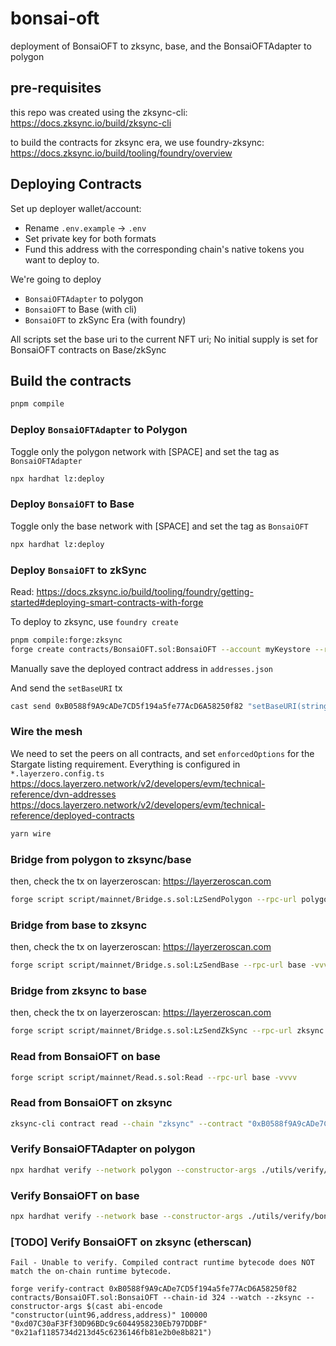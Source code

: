 # bonsai-oft
deployment of BonsaiOFT to zksync, base, and the BonsaiOFTAdapter to polygon

## pre-requisites
this repo was created using the zksync-cli: https://docs.zksync.io/build/zksync-cli

to build the contracts for zksync era, we use foundry-zksync: https://docs.zksync.io/build/tooling/foundry/overview

## Deploying Contracts

Set up deployer wallet/account:

- Rename `.env.example` -> `.env`
- Set private key for both formats
- Fund this address with the corresponding chain's native tokens you want to deploy to.

We're going to deploy
- `BonsaiOFTAdapter` to polygon
- `BonsaiOFT` to Base (with cli)
- `BonsaiOFT` to zkSync Era (with foundry)

All scripts set the base uri to the current NFT uri; No initial supply is set for BonsaiOFT contracts on Base/zkSync

## Build the contracts
```bash
pnpm compile
```

### Deploy `BonsaiOFTAdapter` to Polygon
Toggle only the polygon network with [SPACE] and set the tag as `BonsaiOFTAdapter`
```bash
npx hardhat lz:deploy
```

### Deploy `BonsaiOFT` to Base
Toggle only the base network with [SPACE] and set the tag as `BonsaiOFT`
```bash
npx hardhat lz:deploy
```

### Deploy `BonsaiOFT` to zkSync
Read: https://docs.zksync.io/build/tooling/foundry/getting-started#deploying-smart-contracts-with-forge

To deploy to zksync, use `foundry create`

```bash
pnpm compile:forge:zksync
forge create contracts/BonsaiOFT.sol:BonsaiOFT --account myKeystore --rpc-url zksync --chain 324 --zksync --constructor-args 100000 "0xd07C30aF3Ff30D96BDc9c6044958230Eb797DDBF" "0x21aF1185734D213D45C6236146fb81E2b0E8b821" --verify
```

Manually save the deployed contract address in `addresses.json`

And send the `setBaseURI` tx
```bash
cast send 0xB0588f9A9cADe7CD5f194a5fe77AcD6A58250f82 "setBaseURI(string)" "ipfs://bafybeiba7hsqirohcgqibxokpml7eoh65z7fagah7ed7ggejud265ro2ky/" --account myKeystore --rpc-url zksync --chain 324
```

### Wire the mesh
We need to set the peers on all contracts, and set `enforcedOptions` for the Stargate listing requirement. Everything is configured in `*.layerzero.config.ts`
https://docs.layerzero.network/v2/developers/evm/technical-reference/dvn-addresses
https://docs.layerzero.network/v2/developers/evm/technical-reference/deployed-contracts
```bash
yarn wire
```

### Bridge from polygon to zksync/base
then, check the tx on layerzeroscan: https://layerzeroscan.com
```bash
forge script script/mainnet/Bridge.s.sol:LzSendPolygon --rpc-url polygon -vvvv --broadcast
```

### Bridge from base to zksync
then, check the tx on layerzeroscan: https://layerzeroscan.com
```bash
forge script script/mainnet/Bridge.s.sol:LzSendBase --rpc-url base -vvvv --broadcast
```

### Bridge from zksync to base
then, check the tx on layerzeroscan: https://layerzeroscan.com
```bash
forge script script/mainnet/Bridge.s.sol:LzSendZkSync --rpc-url zksync -vvvv --broadcast
```

### Read from BonsaiOFT on base
```bash
forge script script/mainnet/Read.s.sol:Read --rpc-url base -vvvv
```

### Read from BonsaiOFT on zksync
```bash
zksync-cli contract read --chain "zksync" --contract "0xB0588f9A9cADe7CD5f194a5fe77AcD6A58250f82" --method "mirror()" --output "address"
```

### Verify BonsaiOFTAdapter on polygon
```bash
npx hardhat verify --network polygon --constructor-args ./utils/verify/bonsaiOFTAdapter.ts 0x303b63e785B656ca56ea5A5C1634Ab20C98895e1
```

### Verify BonsaiOFT on base
```bash
npx hardhat verify --network base --constructor-args ./utils/verify/bonsaiOFT.ts 0x474f4cb764df9da079D94052fED39625c147C12C
```

### [TODO] Verify BonsaiOFT on zksync (etherscan)
`Fail - Unable to verify. Compiled contract runtime bytecode does NOT match the on-chain runtime bytecode.`
```
forge verify-contract 0xB0588f9A9cADe7CD5f194a5fe77AcD6A58250f82 contracts/BonsaiOFT.sol:BonsaiOFT --chain-id 324 --watch --zksync --constructor-args $(cast abi-encode "constructor(uint96,address,address)" 100000 "0xd07C30aF3Ff30D96BDc9c6044958230Eb797DDBF" "0x21af1185734d213d45c6236146fb81e2b0e8b821")
```